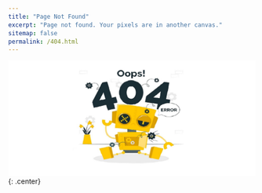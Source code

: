 ```yaml
---
title: "Page Not Found"
excerpt: "Page not found. Your pixels are in another canvas."
sitemap: false
permalink: /404.html
---
```


![image-center](/assets/images/404-image.jpg){: .center}
